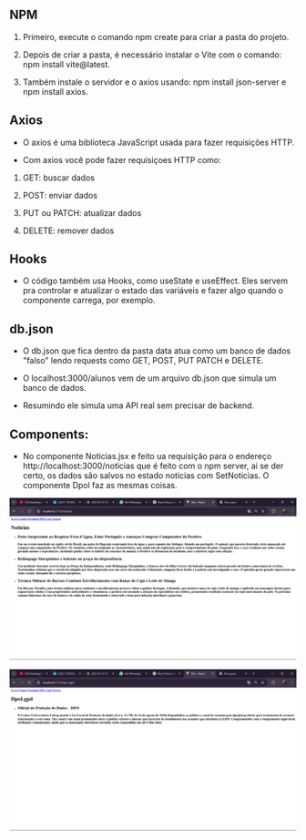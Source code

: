 ## NPM

1. Primeiro, execute o comando npm create para criar a pasta do projeto.

2. Depois de criar a pasta, é necessário instalar o Vite com o comando: npm install vite@latest.

3. Também instale o servidor e o axios usando: npm install json-server e npm install axios.



## Axios

 * O axios é uma biblioteca JavaScript usada para fazer requisições HTTP.

 * Com axios você pode fazer requisiçoes HTTP como:

1. GET: buscar dados

2. POST: enviar dados

3. PUT ou PATCH: atualizar dados

4. DELETE: remover dados



## Hooks

* O código também usa Hooks, como useState e useEffect. Eles servem pra controlar e atualizar o estado das variáveis e fazer algo quando o componente carrega, por exemplo. 



## db.json

* O db.json que fica dentro da pasta data atua como um banco de dados "falso" lendo requests como GET, POST, PUT PATCH e DELETE. 

* O localhost:3000/alunos vem de um arquivo db.json que simula um banco de dados.

* Resumindo ele simula uma API real sem precisar de backend.



## Components:

* No componente Noticias.jsx e feito ua requisição para o endereço http://localhost:3000/noticias que é feito com o npm server, ai se der certo, os dados são salvos no estado noticias com SetNoticias. O componente Dpol faz as mesmas coisas.


![alt text](image.png)

![alt text](image-1.png)